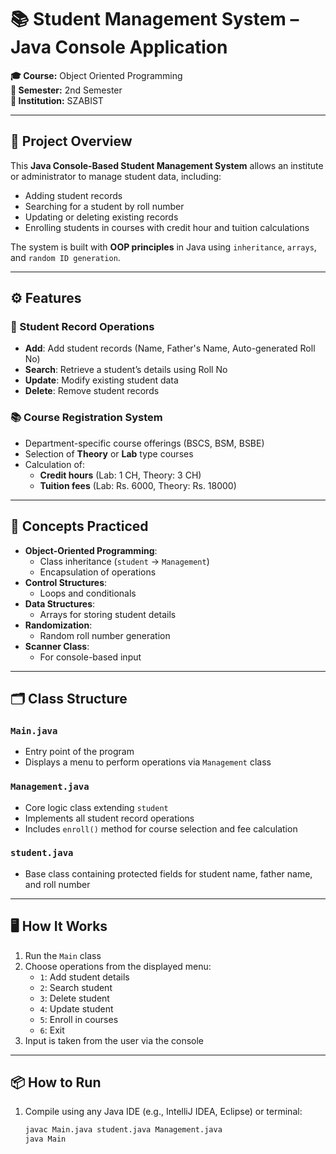 # 📚 Student Management System – Java Console Application

**🎓 Course:** Object Oriented Programming  
**📅 Semester:** 2nd Semester  
**🏫 Institution:** SZABIST  

---

## 📘 Project Overview

This **Java Console-Based Student Management System** allows an institute or administrator to manage student data, including:

- Adding student records
- Searching for a student by roll number
- Updating or deleting existing records
- Enrolling students in courses with credit hour and tuition calculations

The system is built with **OOP principles** in Java using `inheritance`, `arrays`, and `random ID generation`.

---

## ⚙️ Features

### 👤 Student Record Operations
- **Add**: Add student records (Name, Father's Name, Auto-generated Roll No)
- **Search**: Retrieve a student’s details using Roll No
- **Update**: Modify existing student data
- **Delete**: Remove student records

### 📚 Course Registration System
- Department-specific course offerings (BSCS, BSM, BSBE)
- Selection of **Theory** or **Lab** type courses
- Calculation of:
  - **Credit hours** (Lab: 1 CH, Theory: 3 CH)
  - **Tuition fees** (Lab: Rs. 6000, Theory: Rs. 18000)

---

## 🧠 Concepts Practiced

- **Object-Oriented Programming**:
  - Class inheritance (`student` → `Management`)
  - Encapsulation of operations
- **Control Structures**:
  - Loops and conditionals
- **Data Structures**:
  - Arrays for storing student details
- **Randomization**:
  - Random roll number generation
- **Scanner Class**:
  - For console-based input

---

## 🗂 Class Structure

### `Main.java`
- Entry point of the program
- Displays a menu to perform operations via `Management` class

### `Management.java`
- Core logic class extending `student`
- Implements all student record operations
- Includes `enroll()` method for course selection and fee calculation

### `student.java`
- Base class containing protected fields for student name, father name, and roll number

---

## 🖥️ How It Works

1. Run the `Main` class
2. Choose operations from the displayed menu:
   - `1`: Add student details
   - `2`: Search student
   - `3`: Delete student
   - `4`: Update student
   - `5`: Enroll in courses
   - `6`: Exit
3. Input is taken from the user via the console

---

## 📦 How to Run

1. Compile using any Java IDE (e.g., IntelliJ IDEA, Eclipse) or terminal:
   ```bash
   javac Main.java student.java Management.java
   java Main
